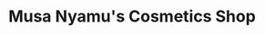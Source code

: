 ---
title: "Musa Nyamu's Cosmetics Shop"
url: /kailahun/musa-nyamus-cosmetics-shop/
shop: Kosmetik
---